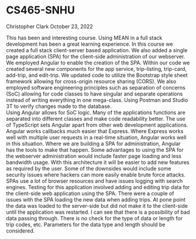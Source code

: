 # CS465-SNHU
Christopher Clark
October 23, 2022

This has been and interesting course. Using MEAN in a full stack development has been a great learning experience. 
In this course we created a full stack client-server based application. We also added a single page application (SPA) for the client-side administration of our webserver. We employed Angular to enable the creation of the SPA. Within our code we created several new components for the app service, trip-listing, trip-card, add-trip, and edit-trip. We updated code to utilize the Bootstrap style sheet framework allowing for cross-origin resource sharing (CORS). We also employed software engineering principles such as separation of concerns (SoC) allowing for code classes to have singular and separate operations instead of writing everything in one mega-class. Using Postman and Studio 3T to verify changes made to the database.  
Using Angular allows for SoC logic. Many of the applications functions are separated into different classes and make code readability better. The use of TypeScript sets Angular apart from other web development applications. Angular works callbacks much easier that Express. Where Express works well with multiple user requests in a real-time situation, Angular works well in this situation. Where we are building a SPA for administration, Angular has the tools to make that happen. 
Some advantages to using the SPA for the webserver administration would include faster page loading and less bandwidth usage. With this architecture it will be easier to add new features as required by the user. Some of the downsides would include some security issues where hackers can more easily enable brute force attacks. SPAs use a lot of browser resources and have issues logging with search engines. 
Testing for this application involved adding and editing trip data for the client-side web application using the SPA. There were a couple of issues with the SPA loading the new data when adding trips. At pone point the data was loaded to the server-side but did not make it to the client-side until the application was restarted. I can see that there is a possibility of bad data passing through. There is no check for the type of data or length for trip codes, etc. Parameters for the data type and length should be considered.  
